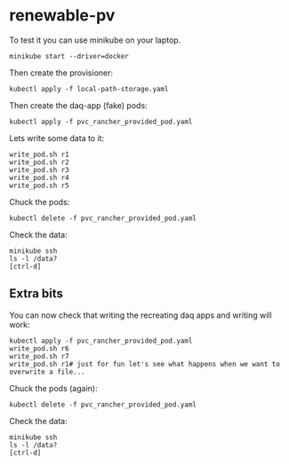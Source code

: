 # renewable-pv


To test it you can use minikube on your laptop.
```
minikube start --driver=docker
```

Then create the provisioner:
```
kubectl apply -f local-path-storage.yaml
```

Then create the daq-app (fake) pods:
```
kubectl apply -f pvc_rancher_provided_pod.yaml
```


Lets write some data to it:
```
write_pod.sh r1
write_pod.sh r2
write_pod.sh r3
write_pod.sh r4
write_pod.sh r5
```

Chuck the pods:
```
kubectl delete -f pvc_rancher_provided_pod.yaml
```

Check the data:
```
minikube ssh
ls -l /data?
[ctrl-d]
```
## Extra bits
You can now check that writing the recreating daq apps and writing will work:
```
kubectl apply -f pvc_rancher_provided_pod.yaml
write_pod.sh r6
write_pod.sh r7
write_pod.sh r1# just for fun let's see what happens when we want to overwrite a file...
```

Chuck the pods (again):
```
kubectl delete -f pvc_rancher_provided_pod.yaml
```

Check the data:
```
minikube ssh
ls -l /data?
[ctrl-d]



